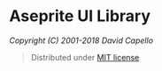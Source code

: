 # Aseprite UI Library
*Copyright (C) 2001-2018 David Capello*

> Distributed under [MIT license](LICENSE.txt)
